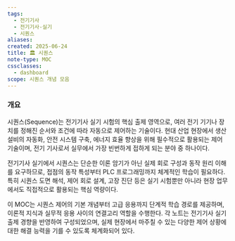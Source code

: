 ```yaml
---
tags:
  - 전기기사
  - 전기기사-실기
  - 시퀀스
aliases: 
created: 2025-06-24
title: 🏛️ 시퀀스
note-type: MOC
cssclasses:
  - dashboard
scope: 시퀀스 개념 모음
---
```


### 개요

시퀀스(Sequence)는 전기기사 실기 시험의 핵심 출제 영역으로, 여러 전기 기기나 장치를 정해진 순서와 조건에 따라 자동으로 제어하는 기술이다. 현대 산업 현장에서 생산 설비의 자동화, 안전 시스템 구축, 에너지 효율 향상을 위해 필수적으로 활용되는 제어 기술이며, 전기 기사로서 실무에서 가장 빈번하게 접하게 되는 분야 중 하나이다.

전기기사 실기에서 시퀀스는 단순한 이론 암기가 아닌 실제 회로 구성과 동작 원리 이해를 요구하므로, 접점의 동작 특성부터 PLC 프로그래밍까지 체계적인 학습이 필요하다. 특히 시퀀스 도면 해석, 제어 회로 설계, 고장 진단 등은 실기 시험뿐만 아니라 현장 업무에서도 직접적으로 활용되는 핵심 역량이다.

이 MOC는 시퀀스 제어의 기본 개념부터 고급 응용까지 단계적 학습 경로를 제공하며, 이론적 지식과 실무적 응용 사이의 연결고리 역할을 수행한다. 각 노트는 전기기사 실기 출제 경향을 반영하여 구성되었으며, 실제 현장에서 마주칠 수 있는 다양한 제어 상황에 대한 해결 능력을 기를 수 있도록 체계화되어 있다.

### 
